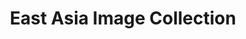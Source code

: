 ---
objectid: '46'
title: East Asia Image Collection
alternatetitle:
external_url: https://dss.lafayette.edu/collections/east-asia-image-collection/
category: Photographs and Visual Media
institution: Lafayette College
description: The EAIC documents the history of imperial Japan (1868-1945), its Asian
  empire (1895-1945) and occupied Japan (1947-52). Images of Taiwan 台湾, Japan 日本,
  China 中国, Korea 朝鮮, Manchuria 満洲国, and Indonesia are included.
layout: resource
---